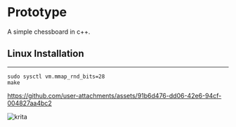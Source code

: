 # Prototype
A simple chessboard in c++.

## Linux Installation
---
```
sudo sysctl vm.mmap_rnd_bits=28
make	
```




https://github.com/user-attachments/assets/91b6d476-dd06-42e6-94cf-004827aa4bc2





![krita](https://github.com/user-attachments/assets/3840cdbd-0327-4622-af5f-1cc4f70de06d)
